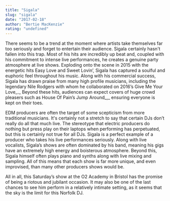 ```yaml
---
title: "Sigala"
slug: "sigala"
date: "2017-02-18"
author: "Bertie MacKenzie"
rating: "undefined"
---
```


There seems to be a trend at the moment where artists take themselves far too seriously and forget to entertain their audience. Sigala certainly hasn't fallen into this trap. Most of his hits are incredibly up beat and, coupled with his commitment to intense live performances, he creates a genuine party atmosphere at live shows. Exploding onto the scene in 2015 with the energetic hits Easy Love and Sweet Lovin’, Sigala has captured a soulful and euphoric feel throughout his music. Along with his commercial success, Sigala has drawn praise from many high profile musicians, including the legendary Nile Rodgers with whom he collaborated on 2016’s Give Me Your Love_._ Beyond these hits, audiences can expect covers of huge crowd pleasers such as House Of Pain’s Jump Around_,_ ensuring everyone is kept on their toes.

EDM producers are often the target of some scepticism from more traditional musicians. It's certainly not a stretch to say that certain DJs don’t really do all that much live. The stereotype that electric producers do nothing but press play on their laptops when performing has perpetuated, but this is certainly not true for all DJs. Sigala is a perfect example of a producer who takes his live performances seriously. Along with live vocalists, Sigala’s shows are often dominated by his band, meaning his gigs have an extremely high energy and boisterous atmosphere. Beyond this, Sigala himself often plays piano and synths along with live mixing and sampling. All of this means that each show is far more unique, and even improvised, than many other producers shows would be.

All in all, this Saturday’s show at the O2 Academy in Bristol has the promise of being a riotous and jubilant occasion. It may also be one of the last chances to see him perform in a relatively intimate setting, as it seems that the sky is the limit for this Norfolk DJ.
